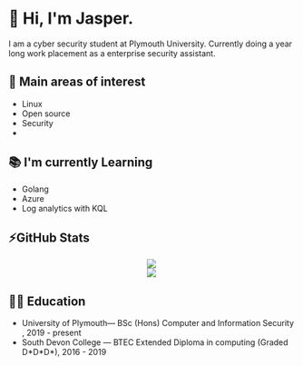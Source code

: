 # 👋 Hi, I'm Jasper. 

I am a cyber security student at Plymouth University. Currently doing a year long work placement as a enterprise security assistant.  

## 🧐 Main areas of interest 
- Linux 
- Open source 
- Security
- 
<!-- 
## 🛠 I'm currently working on

- Getting used to working a full time job 😅 
  -->
  
## 📚 I'm currently Learning

- Golang 
- Azure
- Log analytics with KQL

## ⚡GitHub Stats
<!-- Stats -->
<!-- Credit to https://github.com/anuraghazra/github-readme-stats -->
<div align="middle">
    <img src="https://github-readme-stats.vercel.app/api?username=jasper-27&count_private=true&show_icons=true&theme=react" />
    <br>
    <img src="https://github-readme-stats.vercel.app/api/top-langs/?username=jasper-27&langs_count=5&theme=react" />
</div>


## 👨‍🏫 Education
- University of Plymouth— BSc (Hons) Computer and Information Security ,  2019 - present
- South Devon College — BTEC Extended Diploma in computing (Graded D\*D\*D\*), 2016 - 2019


